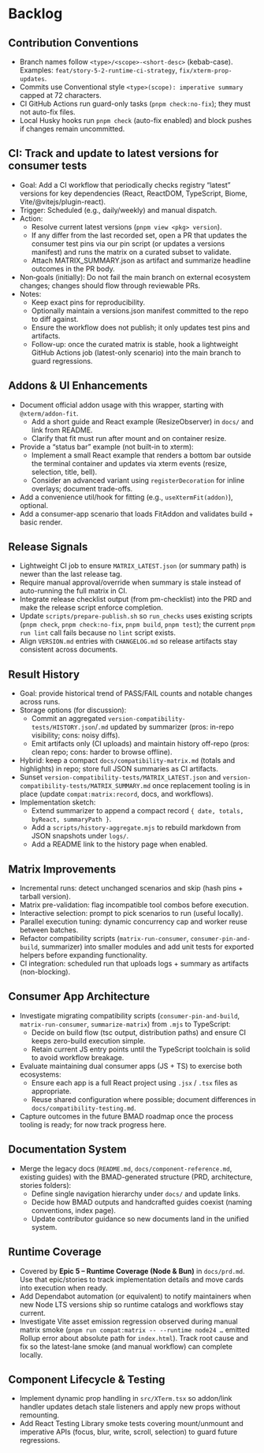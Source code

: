 # Backlog

## Contribution Conventions

- Branch names follow `<type>/<scope>-<short-desc>` (kebab-case). Examples: `feat/story-5-2-runtime-ci-strategy`, `fix/xterm-prop-updates`.
- Commits use Conventional style `<type>(scope): imperative summary` capped at 72 characters.
- CI GitHub Actions run guard-only tasks (`pnpm check:no-fix`); they must not auto-fix files.
- Local Husky hooks run `pnpm check` (auto-fix enabled) and block pushes if changes remain uncommitted.

## CI: Track and update to latest versions for consumer tests

- Goal: Add a CI workflow that periodically checks registry “latest” versions for key dependencies (React, ReactDOM, TypeScript, Biome, Vite/@vitejs/plugin-react).
- Trigger: Scheduled (e.g., daily/weekly) and manual dispatch.
- Action:
  - Resolve current latest versions (`pnpm view <pkg> version`).
  - If any differ from the last recorded set, open a PR that updates the consumer test pins via our pin script (or updates a versions manifest) and runs the matrix on a curated subset to validate.
  - Attach MATRIX_SUMMARY.json as artifact and summarize headline outcomes in the PR body.
- Non‑goals (initially): Do not fail the main branch on external ecosystem changes; changes should flow through reviewable PRs.
- Notes:
  - Keep exact pins for reproducibility.
  - Optionally maintain a versions.json manifest committed to the repo to diff against.
  - Ensure the workflow does not publish; it only updates test pins and artifacts.
  - Follow-up: once the curated matrix is stable, hook a lightweight GitHub Actions job (latest-only scenario) into the main branch to guard regressions.

## Addons & UI Enhancements

- Document official addon usage with this wrapper, starting with `@xterm/addon-fit`.
  - Add a short guide and React example (ResizeObserver) in `docs/` and link from README.
  - Clarify that fit must run after mount and on container resize.
- Provide a “status bar” example (not built-in to xterm):
  - Implement a small React example that renders a bottom bar outside the terminal container and updates via xterm events (resize, selection, title, bell).
  - Consider an advanced variant using `registerDecoration` for inline overlays; document trade-offs.
- Add a convenience util/hook for fitting (e.g., `useXtermFit(addon)`), optional.
- Add a consumer-app scenario that loads FitAddon and validates build + basic render.

## Release Signals

- Lightweight CI job to ensure `MATRIX_LATEST.json` (or summary path) is newer than the last release tag.
- Require manual approval/override when summary is stale instead of auto-running the full matrix in CI.
- Integrate release checklist output (from pm-checklist) into the PRD and make the release script enforce completion.
- Update `scripts/prepare-publish.sh` so `run_checks` uses existing scripts (`pnpm check`, `pnpm check:no-fix`, `pnpm build`, `pnpm test`); the current `pnpm run lint` call fails because no `lint` script exists.
- Align `VERSION.md` entries with `CHANGELOG.md` so release artifacts stay consistent across documents.

## Result History

- Goal: provide historical trend of PASS/FAIL counts and notable changes across runs.
- Storage options (for discussion):
  - Commit an aggregated `version-compatibility-tests/HISTORY.json`/`.md` updated by summarizer (pros: in-repo visibility; cons: noisy diffs).
  - Emit artifacts only (CI uploads) and maintain history off-repo (pros: clean repo; cons: harder to browse offline).
- Hybrid: keep a compact `docs/compatibility-matrix.md` (totals and highlights) in repo; store full JSON summaries as CI artifacts.
- Sunset `version-compatibility-tests/MATRIX_LATEST.json` and `version-compatibility-tests/MATRIX_SUMMARY.md` once replacement tooling is in place (update `compat:matrix:record`, docs, and workflows).
- Implementation sketch:
  - Extend summarizer to append a compact record `{ date, totals, byReact, summaryPath }`.
  - Add a `scripts/history-aggregate.mjs` to rebuild markdown from JSON snapshots under `logs/`.
  - Add a README link to the history page when enabled.

## Matrix Improvements

- Incremental runs: detect unchanged scenarios and skip (hash pins + tarball version).
- Matrix pre-validation: flag incompatible tool combos before execution.
- Interactive selection: prompt to pick scenarios to run (useful locally).
- Parallel execution tuning: dynamic concurrency cap and worker reuse between batches.
- Refactor compatibility scripts (`matrix-run-consumer`, `consumer-pin-and-build`, summarizer) into smaller modules and add unit tests for exported helpers before expanding functionality.
- CI integration: scheduled run that uploads logs + summary as artifacts (non-blocking).

## Consumer App Architecture

- Investigate migrating compatibility scripts (`consumer-pin-and-build`, `matrix-run-consumer`, `summarize-matrix`) from `.mjs` to TypeScript:
  - Decide on build flow (tsc output, distribution paths) and ensure CI keeps zero-build execution simple.
  - Retain current JS entry points until the TypeScript toolchain is solid to avoid workflow breakage.
- Evaluate maintaining dual consumer apps (JS + TS) to exercise both ecosystems:
  - Ensure each app is a full React project using `.jsx` / `.tsx` files as appropriate.
  - Reuse shared configuration where possible; document differences in `docs/compatibility-testing.md`.
- Capture outcomes in the future BMAD roadmap once the process tooling is ready; for now track progress here.

## Documentation System

- Merge the legacy docs (`README.md`, `docs/component-reference.md`, existing guides) with the BMAD-generated structure (PRD, architecture, stories folders):
  - Define single navigation hierarchy under `docs/` and update links.
  - Decide how BMAD outputs and handcrafted guides coexist (naming conventions, index page).
  - Update contributor guidance so new documents land in the unified system.

## Runtime Coverage

- Covered by **Epic 5 – Runtime Coverage (Node & Bun)** in `docs/prd.md`. Use that epic/stories to track implementation details and move cards into execution when ready.
- Add Dependabot automation (or equivalent) to notify maintainers when new Node LTS versions ship so runtime catalogs and workflows stay current.
- Investigate Vite asset emission regression observed during manual matrix smoke (`pnpm run compat:matrix -- --runtime node24 …` emitted Rollup error about absolute path for `index.html`). Track root cause and fix so the latest-lane smoke (and manual workflow) can complete locally.

## Component Lifecycle & Testing

- Implement dynamic prop handling in `src/XTerm.tsx` so addon/link handler updates detach stale listeners and apply new props without remounting.
- Add React Testing Library smoke tests covering mount/unmount and imperative APIs (focus, blur, write, scroll, selection) to guard future regressions.

